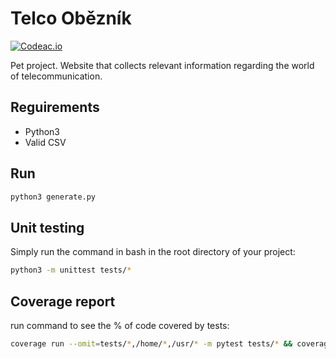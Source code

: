 # Telco Obězník

[![Codeac.io](https://static.codeac.io/badges/2-259418893.svg "Codeac.io")](https://app.codeac.io/github/tinazhouhui/telco_obeznik)

Pet project. Website that collects relevant information regarding the world of telecommunication.

## Reguirements
- Python3
- Valid CSV

## Run
```bash
python3 generate.py
```

## Unit testing

Simply run the command in bash in the root directory of your project:

```bash
python3 -m unittest tests/*
```

## Coverage report

run command to see the % of code covered by tests:
```bash
coverage run --omit=tests/*,/home/*,/usr/* -m pytest tests/* && coverage report -m
```
